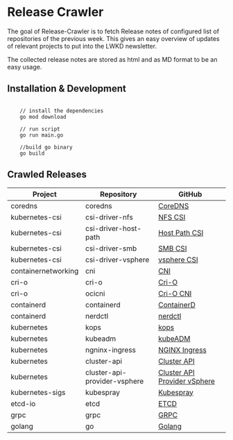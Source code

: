 # Release Crawler

The goal of Release-Crawler is to fetch Release notes of configured list of repositories of the previous week. This gives
an easy overview of updates of relevant projects to put into the LWKD newsletter.

The collected release notes are stored as html and as MD format to be an easy usage.

## Installation & Development
```

    // install the dependencies
    go mod download

    // run script
    go run main.go

    //build go binary
    go build

```




## Crawled Releases

| Project        |Repository                        |GitHub                         |
|----------------|-------------------------------|-----------------------------|
|coredns|coredns           |[CoreDNS](https://github.com/coredns/coredns)|
|kubernetes-csi|csi-driver-nfs           |[NFS CSI](https://github.com/kubernetes-csi/csi-driver-nfs)|
|kubernetes-csi|csi-driver-host-path           |[Host Path CSI](https://github.com/kubernetes-csi/csi-driver-host-path)|
|kubernetes-csi|csi-driver-smb           |[SMB CSI](https://github.com/kubernetes-csi/csi-driver-smb )|
|kubernetes-csi|csi-driver-vsphere           |[vsphere CSI](https://github.com/kubernetes-csi/csi-driver-vsphere)|
|containernetworking|cni           |[CNI](https://github.com/containernetworking/cni)|
|cri-o|cri-o           |[Cri-O](https://github.com/cri-o/cri-o)|
|cri-o|ocicni           |[Cri-O CNI](https://github.com/cri-o/ocicni)|
|containerd|containerd           |[ContainerD](https://github.com/containerd/containerd)|
|containerd|nerdctl           |[nerdctl](https://github.com/containerd/nerdctl)|
|kubernetes|kops           |[kops](https://github.com/kubernetes/kops)|
|kubernetes|kubeadm           |[kubeADM](https://github.com/kubernetes/kubeadm)|
|kubernetes|ngninx-ingress           |[NGINX Ingress](https://github.com/kubernetes/ngninx-ingress )|
|kubernetes|cluster-api           |[Cluster API](https://github.com/kubernetes-sigs/cluster-api)|
|kubernetes|cluster-api-provider-vsphere|[Cluster API Provider vSphere](https://github.com/kubernetes-sigs/cluster-api-provider-vsphere)|
|kubernetes-sigs|kubespray          |[Kubespray](https://github.com/kubernetes-sigs/kubespray)|
|etcd-io|etcd           |[ETCD](https://github.com/etcd-io/etcd)|
|grpc|grpc           |[GRPC](https://github.com/grpc/grpc)|
|golang|go           |[Golang](https://github.com/golang/go)|
